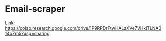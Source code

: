 # Email-scraper

Link: https://colab.research.google.com/drive/1P9RPDrFtwHALzXVe7VHklTLNA014oZm5?usp=sharing
